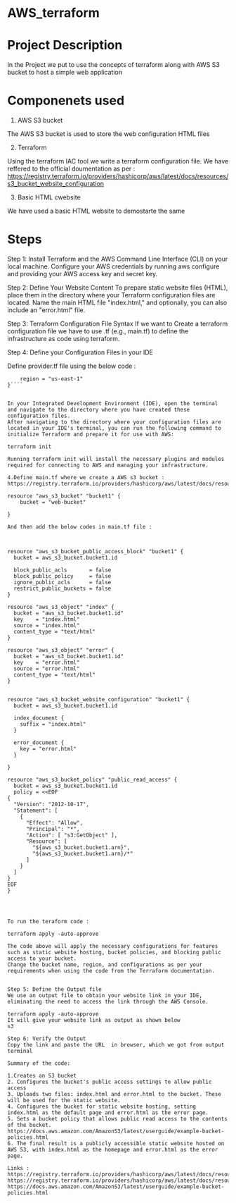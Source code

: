 # AWS_terraform

# Project Description

In the Project we put to use the concepts of terraform along with AWS S3 bucket to host a simple web application 

# Componenets used

1. AWS S3 bucket

The AWS S3 bucket is used to store the web configuration HTML files

2. Terraform

Using the terraform IAC tool we write a terraform configuration file. We have reffered to the official doumentation as per : https://registry.terraform.io/providers/hashicorp/aws/latest/docs/resources/s3_bucket_website_configuration

3. Basic HTML cwebsite

We have used a basic HTML website to demostarte the same 


# Steps

Step 1: 
Install Terraform and the AWS Command Line Interface (CLI) on your local machine. Configure your AWS credentials by running aws configure and providing your AWS access key and secret key.

Step 2: Define Your Website Content
To prepare static website files (HTML), place them in the directory where your Terraform configuration files are located. Name the main HTML file "index.html," and optionally, you can also include an "error.html" file. 


Step 3: Terraform Configuration File Syntax
If we want to Create a terraform configuration file we have to use .tf (e.g., main.tf) to define the infrastructure as code using terraform.

Step 4: Define your Configuration Files in your IDE

Define provider.tf file using the below code :

````provider "aws" {
    region = "us-east-1"
}````


In your Integrated Development Environment (IDE), open the terminal and navigate to the directory where you have created these configuration files.
After navigating to the directory where your configuration files are located in your IDE's terminal, you can run the following command to initialize Terraform and prepare it for use with AWS:

terraform init

Running terraform init will install the necessary plugins and modules required for connecting to AWS and managing your infrastructure.

4.Define main.tf where we create a AWS s3 bucket : https://registry.terraform.io/providers/hashicorp/aws/latest/docs/resources/s3_bucket

resource "aws_s3_bucket" "bucket1" {
    bucket = "web-bucket"
  
}

And then add the below codes in main.tf file :



resource "aws_s3_bucket_public_access_block" "bucket1" {
  bucket = aws_s3_bucket.bucket1.id

  block_public_acls       = false
  block_public_policy     = false
  ignore_public_acls      = false
  restrict_public_buckets = false
}

resource "aws_s3_object" "index" {
  bucket = "aws_s3_bucket.bucket1.id"
  key    = "index.html"
  source = "index.html"
  content_type = "text/html"
}

resource "aws_s3_object" "error" {
  bucket = "aws_s3_bucket.bucket1.id"
  key    = "error.html"
  source = "error.html"
  content_type = "text/html"
}


resource "aws_s3_bucket_website_configuration" "bucket1" {
  bucket = aws_s3_bucket.bucket1.id

  index_document {
    suffix = "index.html"
  }

  error_document {
    key = "error.html"
  }

}

resource "aws_s3_bucket_policy" "public_read_access" {
  bucket = aws_s3_bucket.bucket1.id
  policy = <<EOF
{
  "Version": "2012-10-17",
  "Statement": [
    {
      "Effect": "Allow",
	  "Principal": "*",
      "Action": [ "s3:GetObject" ],
      "Resource": [
        "${aws_s3_bucket.bucket1.arn}",
        "${aws_s3_bucket.bucket1.arn}/*"
      ]
    }
  ]
}
EOF
}




To run the teraform code : 

terraform apply -auto-approve

The code above will apply the necessary configurations for features such as static website hosting, bucket policies, and blocking public access to your bucket.
Change the bucket name, region, and configurations as per your requirements when using the code from the Terraform documentation.


Step 5: Define the Output file
We use an output file to obtain your website link in your IDE, eliminating the need to access the link through the AWS Console.

terraform apply -auto-approve
It will give your website link as output as shown below
s3

Step 6: Verify the Output
Copy the link and paste the URL  in browser, which we got from output terminal 

Summary of the code:

1.Creates an S3 bucket 
2. Configures the bucket's public access settings to allow public access 
3. Uploads two files: index.html and error.html to the bucket. These will be used for the static website. 
4. Configures the bucket for static website hosting, setting index.html as the default page and error.html as the error page.
5. Sets a bucket policy that allows public read access to the contents of the bucket. https://docs.aws.amazon.com/AmazonS3/latest/userguide/example-bucket-policies.html
6. The final result is a publicly accessible static website hosted on AWS S3, with index.html as the homepage and error.html as the error page.

Links : 
https://registry.terraform.io/providers/hashicorp/aws/latest/docs/resources/s3_bucket_website_configuration
https://registry.terraform.io/providers/hashicorp/aws/latest/docs/resources/s3_bucket.html
https://docs.aws.amazon.com/AmazonS3/latest/userguide/example-bucket-policies.html

